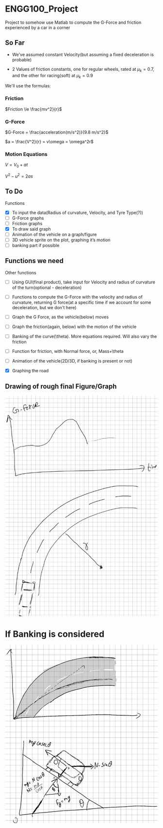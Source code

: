 # ENGG100_Project
Project to somehow use Matlab to compute the G-Force and friction experienced by a car in a corner

## So Far
- We've assumed constant Velocity(but assuming a fixed deceleration is probable)

- 2 Values of friction constants, one for regular wheels, rated at $\mu_k=0.7$, and the other for racing(soft) at $\mu_k=0.9$

We'll use the formulas: 
### Friction
$Friction \le \frac{mv^2}{r}$

### G-Force
$G-Force = \frac{acceleration(m/s^2)}{9.8 m/s^2}$

$a = \frac{V^2}{r} = v\omega = \omega^2r$
### Motion Equations

$V = V_0 + at$

$V^2-u^2 = 2as$

## To Do
 Functions
- [x] To input the data(Radius of curvature, Velocity, and Tyre Type(?))
- [ ] G-Force graphs
- [ ] Friction graphs
- [x] To draw said graph
- [ ] Animation of the vehicle on a graph/figure
- [ ] 3D vehicle sprite on the plot, graphing it’s motion
- [ ] banking part if possible

## Functions we need
 Other functions
- [ ] Using GUI(final product), take input for Velocity and radius of curvature of the turn(optional - deceleration)
- [ ] Functions to compute the G-Force with the velocity and radius of curvature, returning G force(at a specific time if we account for some deceleration, but we don't here)
- [ ] Graph the G Force, as the vehicle(below) moves
- [ ] Graph the friction(again, below) with the motion of the vehicle
- [ ] Banking of the curve(\theta). More equations required. Will also vary the friction
- [ ] Function for friction, with Normal force, or, Mass+\theta
- [ ] Animation of the vehicle(2D/3D, if banking is present or not)
- [x] Graphing the road


## Drawing of rough final Figure/Graph
![Rough Representation of the end result/Figure](/Pic.jpg)

# If Banking is considered
![Rough Drawing and hopefully correct equations](/Bank.jpg) 